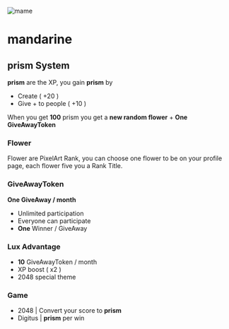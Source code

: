 ![mame](https://github.com/nonobstant/mandarine/assets/image/Mand.png)

# mandarine 

## prism System
**prism** are the XP, you gain **prism** by
* Create ( +20 )
* Give + to people ( +10 )

When you get **100** prism you get a **new random flower** + **One GiveAwayToken**

### Flower
Flower are PixelArt Rank, you can choose one flower to be on your profile page, each flower five you a Rank Title.

### GiveAwayToken
**One GiveAway / month**
* Unlimited participation
* Everyone can participate
* **One** Winner / GiveAway

### Lux Advantage
* **10** GiveAwayToken / month
* XP boost ( x2 )
* 2048 special theme

### Game
* 2048 | Convert your score to **prism**
* Digitus | **prism** per win
